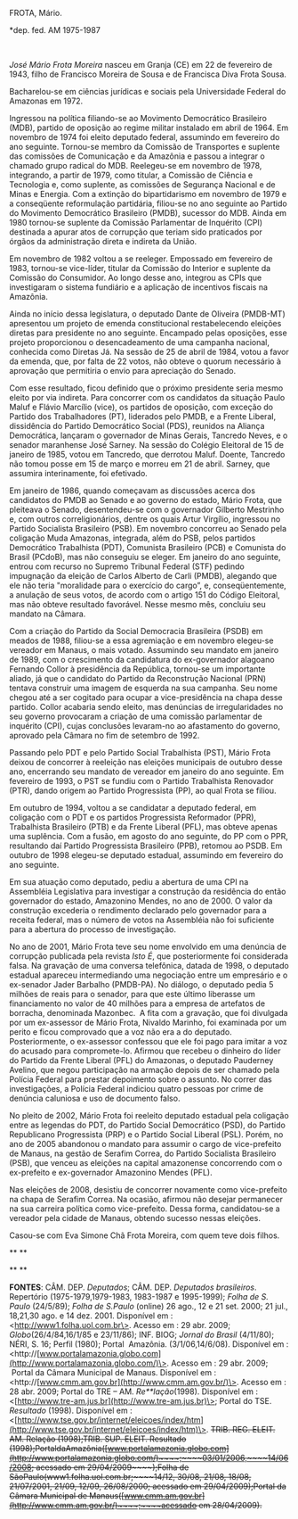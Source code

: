 FROTA, Mário.

\*dep. fed. AM 1975-1987

 

*José Mário Frota Moreira* nasceu em Granja (CE) em 22 de fevereiro de
1943, filho de Francisco Moreira de Sousa e de Francisca Diva Frota
Sousa.

Bacharelou-se em ciências jurídicas e sociais pela Universidade Federal
do Amazonas em 1972.

Ingressou na política filiando-se ao Movimento Democrático Brasileiro
(MDB), partido de oposição ao regime militar instalado em abril de 1964.
Em novembro de 1974 foi eleito deputado federal, assumindo em fevereiro
do ano seguinte. Tornou-se membro da Comissão de Transportes e suplente
das comissões de Comunicação e da Amazônia e passou a integrar o chamado
grupo radical do MDB. Reelegeu-se em novembro de 1978, integrando, a
partir de 1979, como titular, a Comissão de Ciência e Tecnologia e, como
suplente, as comissões de Segurança Nacional e de Minas e Energia. Com a
extinção do bipartidarismo em novembro de 1979 e a conseqüente
reformulação partidária, filiou-se no ano seguinte ao Partido do
Movimento Democrático Brasileiro (PMDB), sucessor do MDB. Ainda em 1980
tornou-se suplente da Comissão Parlamentar de Inquérito (CPI) destinada
a apurar atos de corrupção que teriam sido praticados por órgãos da
administração direta e indireta da União.

Em novembro de 1982 voltou a se reeleger. Empossado em fevereiro de
1983, tornou-se vice-líder, titular da Comissão do Interior e suplente
da Comissão do Consumidor. Ao longo desse ano, integrou as CPIs que
investigaram o sistema fundiário e a aplicação de incentivos fiscais na
Amazônia.

Ainda no início dessa legislatura, o deputado Dante de Oliveira
(PMDB-MT) apresentou um projeto de emenda constitucional restabelecendo
eleições diretas para presidente no ano seguinte. Encampado pelas
oposições, esse projeto proporcionou o desencadeamento de uma campanha
nacional, conhecida como Diretas Já. Na sessão de 25 de abril de 1984,
votou a favor da emenda, que, por falta de 22 votos, não obteve o quorum
necessário à aprovação que permitiria o envio para apreciação do Senado.

Com esse resultado, ficou definido que o próximo presidente seria mesmo
eleito por via indireta. Para concorrer com os candidatos da situação
Paulo Maluf e Flávio Marcílio (vice), os partidos de oposição, com
exceção do Partido dos Trabalhadores (PT), liderados pelo PMDB, e a
Frente Liberal, dissidência do Partido Democrático Social (PDS),
reunidos na Aliança Democrática, lançaram o governador de Minas Gerais,
Tancredo Neves, e o senador maranhense José Sarney. Na sessão do Colégio
Eleitoral de 15 de janeiro de 1985, votou em Tancredo, que derrotou
Maluf. Doente, Tancredo não tomou posse em 15 de março e morreu em 21 de
abril. Sarney, que assumira interinamente, foi efetivado.

Em janeiro de 1986, quando começavam as discussões acerca dos candidatos
do PMDB ao Senado e ao governo do estado, Mário Frota, que pleiteava o
Senado, desentendeu-se com o governador Gilberto Mestrinho e, com outros
correligionários, dentre os quais Artur Virgílio, ingressou no Partido
Socialista Brasileiro (PSB). Em novembro concorreu ao Senado pela
coligação Muda Amazonas, integrada, além do PSB, pelos partidos
Democrático Trabalhista (PDT), Comunista Brasileiro (PCB) e Comunista do
Brasil (PCdoB), mas não conseguiu se eleger. Em janeiro do ano seguinte,
entrou com recurso no Supremo Tribunal Federal (STF) pedindo impugnação
da eleição de Carlos Alberto de Carli (PMDB), alegando que ele não teria
"moralidade para o exercício do cargo”, e, conseqüentemente, a anulação
de seus votos, de acordo com o artigo 151 do Código Eleitoral, mas não
obteve resultado favorável. Nesse mesmo mês, concluiu seu mandato na
Câmara.

Com a criação do Partido da Social Democracia Brasileira (PSDB) em
meados de 1988, filiou-se a essa agremiação e em novembro elegeu-se
vereador em Manaus, o mais votado. Assumindo seu mandato em janeiro de
1989, com o crescimento da candidatura do ex-governador alagoano
Fernando Collor à presidência da República, tornou-se um importante
aliado, já que o candidato do Partido da Reconstrução Nacional (PRN)
tentava construir uma imagem de esquerda na sua campanha. Seu nome
chegou até a ser cogitado para ocupar a vice-presidência na chapa desse
partido. Collor acabaria sendo eleito, mas denúncias de irregularidades
no seu governo provocaram a criação de uma comissão parlamentar de
inquérito (CPI), cujas conclusões levaram-no ao afastamento do governo,
aprovado pela Câmara no fim de setembro de 1992.

Passando pelo PDT e pelo Partido Social Trabalhista (PST), Mário Frota
deixou de concorrer à reeleição nas eleições municipais de outubro desse
ano, encerrando seu mandato de vereador em janeiro do ano seguinte. Em
fevereiro de 1993, o PST se fundiu com o Partido Trabalhista Renovador
(PTR), dando origem ao Partido Progressista (PP), ao qual Frota se
filiou.

Em outubro de 1994, voltou a se candidatar a deputado federal, em
coligação com o PDT e os partidos Progressista Reformador (PPR),
Trabalhista Brasileiro (PTB) e da Frente Liberal (PFL), mas obteve
apenas uma suplência. Com a fusão, em agosto do ano seguinte, do PP com
o PPR, resultando daí Partido Progressista Brasileiro (PPB), retomou ao
PSDB. Em outubro de 1998 elegeu-se deputado estadual, assumindo em
fevereiro do ano seguinte.

Em sua atuação como deputado, pediu a abertura de uma CPI na Assembléia
Legislativa para investigar a construção da residência do então
governador do estado, Amazonino Mendes, no ano de 2000. O valor da
construção excederia o rendimento declarado pelo governador para a
receita federal, mas o número de votos na Assembléia não foi suficiente
para a abertura do processo de investigação. 

No ano de 2001, Mário Frota teve seu nome envolvido em uma denúncia de
corrupção publicada pela revista *Isto É*, que posteriormente foi
considerada falsa. Na gravação de uma conversa telefônica, datada de
1998, o deputado estadual apareceu intermediando uma negociação entre um
empresário e o ex-senador Jader Barbalho (PMDB-PA). No diálogo, o
deputado pedia 5 milhões de reais para o senador, para que este último
liberasse um financiamento no valor de 40 milhões para a empresa de
artefatos de borracha, denominada Mazonbec.  A fita com a gravação, que
foi divulgada por um ex-assessor de Mário Frota, Nivaldo Marinho, foi
examinada por um perito e ficou comprovado que a voz não era a do
deputado. Posteriormente, o ex-assessor confessou que ele foi pago para
imitar a voz do acusado para compromete-lo. Afirmou que recebeu o
dinheiro do líder do Partido da Frente Liberal (PFL) do Amazonas, o
deputado Pauderney Avelino, que negou participação na armação depois de
ser chamado pela Polícia Federal para prestar depoimento sobre o
assunto. No correr das investigações, a Polícia Federal indiciou quatro
pessoas por crime de denúncia caluniosa e uso de documento falso.

No pleito de 2002, Mário Frota foi reeleito deputado estadual pela
coligação entre as legendas do PDT, do Partido Social Democrático (PSD),
do Partido Republicano Progressista (PRP) e o Partido Social Liberal
(PSL). Porém, no ano de 2005 abandonou o mandato para assumir o cargo de
vice-prefeito de Manaus, na gestão de Serafim Correa, do Partido
Socialista Brasileiro (PSB), que venceu as eleições na capital
amazonense concorrendo com o ex-prefeito e ex-governador Amazonino
Mendes (PFL).

Nas eleições de 2008, desistiu de concorrer novamente como vice-prefeito
na chapa de Serafim Correa. Na ocasião, afirmou não desejar permanecer
na sua carreira política como vice-prefeito. Dessa forma, candidatou-se
a vereador pela cidade de Manaus, obtendo sucesso nessas eleições. 

Casou-se com Eva Simone Chã Frota Moreira, com quem teve dois filhos.

** **

** **

**FONTES**: CÂM. DEP. *Deputados*; CÂM. DEP. *Deputados brasileiros*.
Repertório (1975-1979,1979-1983, 1983-1987 e 1995-1999); *Folha de S.
Paulo* (24/5/89); *Folha de S.Paulo* (online) 26 ago., 12 e 21 set.
2000; 21 jul., 18,21,30 ago. e 14 dez. 2001. Disponível em :
\<http://www1.folha.uol.com.br\>. Acesso em : 29 abr. 2009;
*Globo*(26/4/84,16/1/85 e 23/11/86); INF. BIOG; *Jornal do Brasil*
(4/11/80); NÉRI, S. 16; Perfil (1980); Portal  Amazônia.
(3/1/06,14/6/08). Disponível em :
\<http://[www.portalamazonia.globo.com](http://www.portalamazonia.globo.com/)\>.
Acesso em : 29 abr. 2009;   Portal da Câmara Municipal de Manaus.
Disponível em :
\<http://[www.cmm.am.gov.br](http://www.cmm.am.gov.br/)\>. Acesso em :
28 abr. 2009; Portal do TRE – AM. *Re**lação*(1998). Disponível em :
\<[http://www.tre-am.jus.br](http://www.tre-am.jus.br)\>; Portal do TSE.
*Resultado* (1998). Disponível em :
\<[http://www.tse.gov.br/internet/eleicoes/index/htm](http://www.tse.gov.br/internet/eleicoes/index/htm)\>.
~~TRIB. REG. ELEIT. AM. Relação (1998)~~~~;~~~~TRIB. SUP. ELEIT.
Resultado
(1998~~~~);~~~~Portal~~~~da~~~~Amazônia~~~~(~~~~[www.portalamazonia.globo.com](http://www.portalamazonia.globo.com/)~~~~;~~~~03/01/2006,~~~~14/06/2008;
acessado em 29/04/2009~~~~);~~~~~~~~Folha de
S~~~~ão~~~~Paulo~~~~(~~~~www1.folha.uol.com.br;~~~~14/12, 30/08, 21/08,
18/08, 21/07/2001, 21/09, 12/09, 26/08/2000; acessado em
29/04/2009);~~~~~~~~Portal da Câmara Municipal de
Manaus~~~~(~~~~[www.cmm.am.gov.br](http://www.cmm.am.gov.br/)~~~~;~~~~acessado
em 28/04/2009).~~

